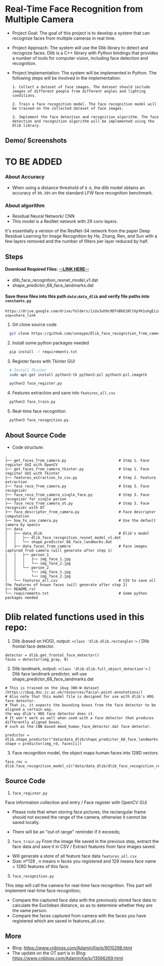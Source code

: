 
# Real-Time Face Recognition from Multiple Camera

* Project Goal: The goal of this project is to develop a system that can recognize faces from multiple cameras in real time.

* Project Approach: The system will use the Dlib library to detect and recognize faces. Dlib is a C++ library with Python bindings that provides a number of tools for computer vision, including face detection and recognition.

* Project Implementation: The system will be implemented in Python. The following steps will be involved in the implementation:

      1. Collect a dataset of face images. The dataset should include images of different people from different angles and lighting conditions.

      2. Train a face recognition model. The face recognition model will be trained on the collected dataset of face images.

      3. Implement the face detection and recognition algorithm. The face detection and recognition algorithm will be implemented using the Dlib library.
## Demo/ Screenshots
# TO BE ADDED
### About Accuracy
   - When using a distance threshold of `0.6`, the dlib model obtains an accuracy of `99.38%` on the standard LFW face recognition benchmark.

### About algorithm
   - Residual Neural Network/ CNN
   - This model is a ResNet network with 29 conv layers. 
   
It's essentially a version of the ResNet-34 network from the paper Deep Residual Learning for Image Recognition by He, Zhang, Ren, and Sun with a few layers removed and the number of filters per layer reduced by half.



## Steps 

#### Download Required Files: [--LINK HERE--](https://drive.google.com/drive/folders/1iUx3uh9c9DTnBhEiNltXpYK1uhgEiim6?usp=share_link)
- dlib_face_recognition_resnet_model_v1.dat
- shape_predictor_68_face_landmarks.dat

#### Save these files into this path `data\data_dlib` and verify file paths into `constants.py`
```
https://drive.google.com/drive/folders/1iUx3uh9c9DTnBhEiNltXpYK1uhgEiim6?usp=share_link
```

1. Git clone source code
```bash
  git clone https://github.com/coneypo/Dlib_face_recognition_from_camera
```

2. Install some python packages needed
```bash
  pip install -r requirements.txt
```

3. Register faces with Tkinter GUI
```bash
  # Install Tkinter
  sudo apt-get install python3-tk python3-pil python3-pil.imagetk

  python3 face_register.py
```

4. Features extraction and save into `features_all.csv`

```bash
  python3 face_train.py
```

5. Real-time face recognition
```bash
  python3 face_recognition.py
```

## About Source Code
- Code structure:

```
.
├── get_faces_from_camera.py                        # Step 1. Face register GUI with OpenCV
├── get_faces_from_camera_tkinter.py                # Step 1. Face register GUI with Tkinter
├── features_extraction_to_csv.py                   # Step 2. Feature extraction
├── face_reco_from_camera.py                        # Step 3. Face recognizer
├── face_reco_from_camera_single_face.py            # Step 3. Face recognizer for single person
├── face_reco_from_camera_ot.py                     # Step 3. Face recognizer with OT
├── face_descriptor_from_camera.py                  # Face descriptor computation
├── how_to_use_camera.py                            # Use the default camera by opencv
├── data
│   ├── data_dlib                                   # Dlib's model
│   │   ├── dlib_face_recognition_resnet_model_v1.dat
│   │   └── shape_predictor_68_face_landmarks.dat
│   ├── data_faces_from_camera                      # Face images captured from camera (will generate after step 1)
│   │   ├── person_1
│   │   │   ├── img_face_1.jpg
│   │   │   └── img_face_2.jpg
│   │   └── person_2
│   │       └── img_face_1.jpg
│   │       └── img_face_2.jpg
│   └── features_all.csv                            # CSV to save all the features of known faces (will generate after step 2)
├── README.rst
└── requirements.txt                                # Some python packages needed
```
# Dlib related functions used in this repo:

1. Dlib (based on HOG), output: `<class 'dlib.dlib.rectangles'>` / Dlib frontal face detector.

```
detector = dlib.get_frontal_face_detector()
faces = detector(img_gray, 0)
```

2. Dlib landmark, output: `<class 'dlib.dlib.full_object_detection'>` / Dlib face landmark predictor, will use shape_predictor_68_face_landmarks.dat

```
# This is trained on the ibug 300-W dataset (https://ibug.doc.ic.ac.uk/resources/facial-point-annotations/)
# Also note that this model file is designed for use with dlib's HOG face detector.
# That is, it expects the bounding boxes from the face detector to be aligned a certain way,
the way dlib's HOG face detector does it.
# It won't work as well when used with a face detector that produces differently aligned boxes,
# such as the CNN based mmod_human_face_detector.dat face detector.

predictor = dlib.shape_predictor("data/data_dlib/shape_predictor_68_face_landmarks.dat")
shape = predictor(img_rd, faces[i])
```
3. Face recognition model, the object maps human faces into 128D vectors

```
face_rec = dlib.face_recognition_model_v1("data/data_dlib/dlib_face_recognition_resnet_model_v1.dat")

```
## Source Code
1. `face_register.py`

Face information collection and entry / Face register with OpenCV GUI

- Please note that when storing face pictures, the rectangular frame should not exceed the range of the camera, otherwise it cannot be saved locally.

- There will be an "out of range" reminder if it exceeds;

2. `face_train.py`
From the image file saved in the previous step, extract the face data and save it in CSV / Extract features from face images saved.

  - Will generate a store of all feature face data `features_all.csv`
  - Size: n*129 , n means n faces you registered and 129 means face name + 128D features of this face.

3. `face_recognition.py`

This step will call the camera for real-time face recognition. This part will implement real-time face recognition;

  - Compare the captured face data with the previously stored face data to calculate the Euclidean distance, so as to determine whether they are the same person.
  - Compare the faces captured from camera with the faces you have registered which are saved in features_all.csv.
## More

  - Blog: https://www.cnblogs.com/AdaminXie/p/9010298.html
  - The update on the OT part is in Blog: https://www.cnblogs.com/AdaminXie/p/13566269.html
